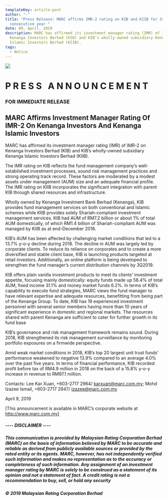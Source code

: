 ```yaml
---
templateKey: article-post
author: "-"
title: "Press Release: MARC affirms IMR-2 rating on KIB and KIIB for 3rd
  consecutive year "
date: 09, April, 2019
description: MARC has affirmed its investment manager rating (IMR) of IMR-2 on
  Kenanga Investors Berhad (KIB) and KIB’s wholly-owned subsidiary Kenanga
  Islamic Investors Berhad (KIIB).
tags:
  - Notice
---
```

![](/img/2019-04-09-pr-marc-rating.png)

# P R E S S   A N N O U N C E M E N T

### FOR IMMEDIATE RELEASE

## MARC Affirms Investment Manager Rating Of IMR-2 On Kenanga Investors And Kenanga Islamic Investors

MARC has affirmed its investment manager rating (IMR) of IMR-2 on Kenanga Investors Berhad (KIB) and KIB’s wholly-owned subsidiary Kenanga Islamic Investors Berhad (KIIB).

The IMR rating on KIB reflects the fund management company’s well-established investment processes, sound risk management practices and strong operating track record. These factors are moderated by a modest assets under management (AUM) size and an adequate financial profile. The IMR rating on KIIB incorporates the significant integration with parent KIB through shared resources and infrastructure.

Wholly owned by Kenanga Investment Bank Berhad (Kenanga), KIB provides fund management services on both conventional and Islamic schemes while KIIB provides solely Shariah-compliant investment management services. KIB had AUM of RM7.2 billion or about 1% of total AUM domestically, of which RM1.4 billion of Shariah-compliant AUM was managed by KIIB as at end-December 2018.

KIB’s AUM has been affected by challenging market conditions that led to a 13.7% y-o-y decline during 2018. The decline in AUM was largely led by corporate clients. To reduce its reliance on corporates and to create a more diversified and stable client base, KIB is launching products targeted at retail investors. Additionally, an online platform is being developed to strengthen the fund manager’s current distribution channels by 3Q2019.

KIB offers plain vanilla investment products to meet its clients’ investment appetite, focusing mainly domestically: equity funds made up 58.4% of total AUM, fixed income 31.1% and money market funds 6.2%. In terms of KIB’s capability to execute fund strategies, MARC views the fund manager to have relevant expertise and adequate resources, benefitting from being part of the Kenanga Group. To date, KIB has 19 experienced investment personnel with several senior members having more than 10 years of significant experience in domestic and regional markets. The resources shared with parent Kenanga are sufficient to cater for further growth in its fund base

KIB’s governance and risk management framework remains sound. During 2018, KIB strengthened its risk management surveillance by monitoring portfolio exposures on a firmwide perspective.

Amid weak market conditions in 2018, KIB’s top 20 largest unit trust funds’ performance weakened to negative 13.9% compared to an average 4.0% over the past five years. In terms of financial performance, KIB recorded profit before tax of RM4.9 million in 2018 on the back of a 15.8% y-o-y increase in revenue to RM97.1 million.

Contacts: Lee Kar Xuan, +603-2717 2964/ karxuan@marc.com.my; Mohd Izazee Ismail, +603-2717 2947/ izazee@marc.com.my

April 9, 2019

\[This announcement is available in MARC’s corporate website at http://www.marc.com.my]

##### \---- DISCLAIMER ----

##### This communication is provided by Malaysian Rating Corporation Berhad (MARC) on the basis of information believed by MARC to be accurate and reliable as derived from publicly available sources or provided by the rated entity or its agents. MARC, however, has not independently verified such information and makes no representation as to the accuracy or completeness of such information. Any assignment of an investment manager rating by MARC is solely to be construed as a statement of its opinion and not a statement of fact. A credit rating is not a recommendation to buy, sell, or hold any security

##### © 2019 Malaysian Rating Corporation Berhad